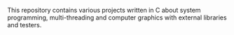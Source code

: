 This repository contains various projects written in C about system programming, multi-threading and computer graphics with external libraries and testers.

